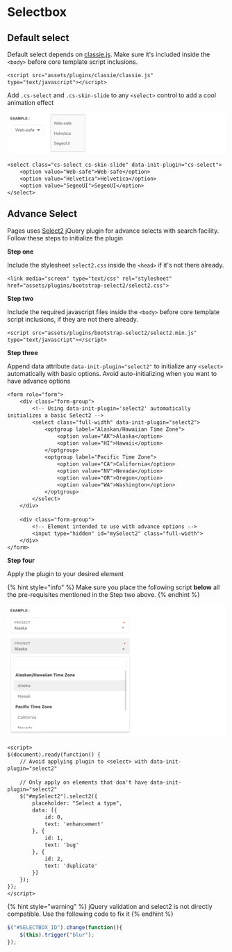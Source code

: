 # Selectbox

## **Default select**

Default select depends on [classie.js](https://github.com/desandro/classie). Make sure it's included inside the `<body>` before core template script inclusions.

```markup
<script src="assets/plugins/classie/classie.js" type="text/javascript"></script>
```

Add `.cs-select` and `.cs-skin-slide` to any `<select>` control to add a cool animation effect

![](../.gitbook/assets/dropdown%20%281%29.png)

```markup
<select class="cs-select cs-skin-slide" data-init-plugin="cs-select">
    <option value="Web-safe">Web-safe</option>
    <option value="Helvetica">Helvetica</option>
    <option value="SegeoUI">SegeoUI</option>
</select>
```

## **Advance Select**

Pages uses [Select2](https://select2.org/) jQuery plugin for advance selects with search facility. Follow these steps to initialize the plugin

**Step one**

Include the stylesheet `select2.css` inside the `<head>` if it's not there already. 

```markup
<link media="screen" type="text/css" rel="stylesheet" href="assets/plugins/bootstrap-select2/select2.css">
```

**Step two**

Include the required javascript files inside the `<body>` before core template script inclusions, if they are not there already.

```markup
<script src="assets/plugins/bootstrap-select2/select2.min.js" type="text/javascript"></script>
```

**Step three**

Append data attribute `data-init-plugin="select2"` to initialize any `<select>` automatically with basic options. Avoid auto-initializing when you want to have advance options

```markup
<form role="form">
    <div class="form-group">
        <!-- Using data-init-plugin='select2' automatically initializes a basic Select2 -->
        <select class="full-width" data-init-plugin="select2">
            <optgroup label="Alaskan/Hawaiian Time Zone">
                <option value="AK">Alaska</option>
                <option value="HI">Hawaii</option>
            </optgroup>
            <optgroup label="Pacific Time Zone">
                <option value="CA">California</option>
                <option value="NV">Nevada</option>
                <option value="OR">Oregon</option>
                <option value="WA">Washington</option>
            </optgroup>
        </select>
    </div>

    <div class="form-group">
        <!-- Element intended to use with advance options -->
        <input type="hidden" id="mySelect2" class="full-width">
    </div>
</form>
```

**Step four**

Apply the plugin to your desired element

{% hint style="info" %}
Make sure you place the following script **below** all the pre-requisites mentioned in the Step two above.
{% endhint %}

![](../.gitbook/assets/select2.png)

```markup
<script>
$(document).ready(function() {
    // Avoid applying plugin to <select> with data-init-plugin="select2"

    // Only apply on elements that don't have data-init-plugin="select2" 
    $("#mySelect2").select2({
        placeholder: "Select a type",
        data: [{
            id: 0,
            text: 'enhancement'
        }, {
            id: 1,
            text: 'bug'
        }, {
            id: 2,
            text: 'duplicate'
        }]
    });
});
</script>
```

{% hint style="warning" %}
jQuery validation and select2 is not directly compatible. Use the following code to fix it
{% endhint %}

```javascript
$("#SELECTBOX_ID").change(function(){ 
    $(this).trigger("blur"); 
});
```

